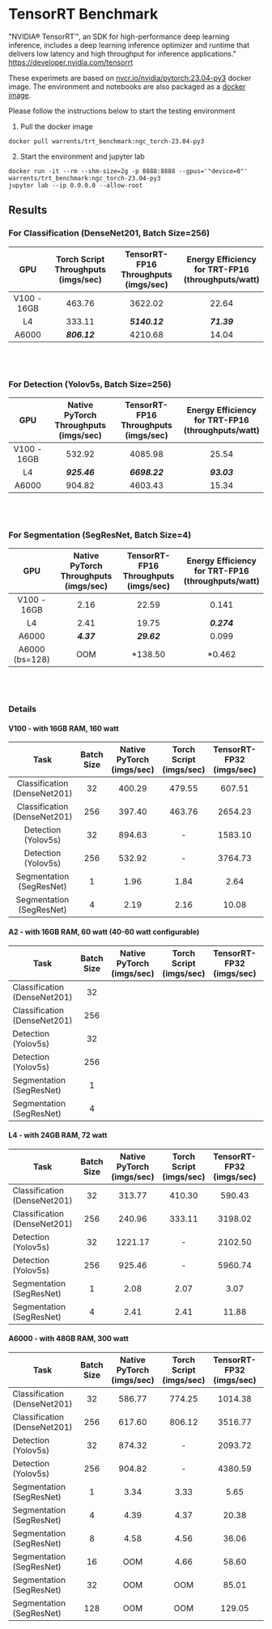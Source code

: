 # TensorRT Benchmark
"NVIDIA® TensorRT™, an SDK for high-performance deep learning inference, includes a deep learning inference optimizer and runtime that delivers low latency and high throughput for inference applications." https://developer.nvidia.com/tensorrt </br>

These experimets are based on <a href="https://catalog.ngc.nvidia.com/orgs/nvidia/containers/pytorch">nvcr.io/nvidia/pytorch:23.04-py3</a> docker image. The environment and notebooks are also packaged as a <a href="https://hub.docker.com/r/warrents/trt_benchmark">docker image</a>. </br>

Please follow the instructions below to start the testing environment
1. Pull the docker image
```
docker pull warrents/trt_benchmark:ngc_torch-23.04-py3
```
2. Start the environment and jupyter lab
```
docker run -it --rm --shm-size=2g -p 8888:8888 --gpus='"device=0"' warrents/trt_benchmark:ngc_torch-23.04-py3
jupyter lab --ip 0.0.0.0 --allow-root
```

## Results

### For Classification (DenseNet201, Batch Size=256)

| GPU  | Torch Script </br> Throughputs (imgs/sec) | TensorRT-FP16 </br> Throughputs (imgs/sec) | Energy Efficiency </br> for TRT-FP16 </br> (throughputs/watt) |
| :-------------: |:-------------:|:-------------:|:-------------:|
| V100 - 16GB     | 463.76        | 3622.02       | 22.64         |
| L4              | 333.11        | ***5140.12*** | ***71.39***   |
| A6000           | ***806.12***  | 4210.68       | 14.04         |

</br></br>
### For Detection (Yolov5s, Batch Size=256)

| GPU  | Native PyTorch </br> Throughputs (imgs/sec) | TensorRT-FP16 </br> Throughputs (imgs/sec) | Energy Efficiency </br> for TRT-FP16 </br> (throughputs/watt) |
| :-------------: |:-------------:|:-------------:|:-------------:|
| V100 - 16GB     | 532.92        | 4085.98       | 25.54         |
| L4              | ***925.46***  | ***6698.22*** | ***93.03***   |
| A6000           | 904.82        | 4603.43       | 15.34         |

</br></br>
### For Segmentation (SegResNet, Batch Size=4)

| GPU  | Native PyTorch </br> Throughputs (imgs/sec) | TensorRT-FP16 </br> Throughputs (imgs/sec) | Energy Efficiency </br> for TRT-FP16 </br> (throughputs/watt) |
| :-------------: |:-------------:|:-------------:|:-------------:|
| V100 - 16GB     | 2.16          | 22.59         | 0.141         |
| L4              | 2.41          | 19.75         | ***0.274***   |
| A6000           | ***4.37***    | ***29.62***   | 0.099         |
| A6000 (bs=128)  | OOM           | *138.50       | *0.462        |

</br></br>

### Details
#### V100 - with 16GB RAM, 160 watt
| Task           | Batch Size | Native PyTorch </br> (imgs/sec) | Torch Script </br> (imgs/sec) |TensorRT-FP32 </br> (imgs/sec) | TensorRT-FP16 </br> (imgs/sec)| Improvement </br> (TRT v.s. PT) | Energy Efficiency </br>for TRT-FP16 </br> (throughputs/watt) |
|:-------------:|:-------------:|:-------------:|:-------------:|:-------------:|:-------------:|:-------------:|:-------------:|
| Classification </br> (DenseNet201) | 32  | 400.29 | 479.55 | 607.51  | 1300.60 | 3.25  | 8.13  |
| Classification </br> (DenseNet201) | 256 | 397.40 | 463.76 | 2654.23 | 3622.02 | 9.11  | 22.64 |
| Detection </br> (Yolov5s)          | 32  | 894.63 | -      | 1583.10 | 1947.37 | 2.18  | 12.17 |
| Detection </br> (Yolov5s)          | 256 | 532.92 | -      | 3764.73 | 4085.98 | 7.67  | 25.54 |
| Segmentation </br> (SegResNet)     | 1   | 1.96   | 1.84   | 2.64    | 6.26    | 3.19  | 0.039 |
| Segmentation </br> (SegResNet)     | 4   | 2.19   | 2.16   | 10.08   | 22.59   | 10.32 | 0.141 |

#### A2 - with 16GB RAM, 60 watt (40-60 watt configurable)
| Task           | Batch Size | Native PyTorch </br> (imgs/sec) | Torch Script </br> (imgs/sec) | TensorRT-FP32 </br> (imgs/sec) | TensorRT-FP16 </br> (imgs/sec)| Improvement </br> (TRT v.s. PT) | Energy Efficiency </br>for TRT-FP16 </br> (throughputs/watt) |
|  ------------- |:-------------:|:-------------:|:-------------:|:-------------:|:-------------:|:-------------:|:-------------:|
| Classification </br> (DenseNet201) | 32  |   |  |    |  |   |  |
| Classification </br> (DenseNet201) | 256 |   |  |   |  |  |  |
| Detection </br> (Yolov5s)          | 32  |  |       |   |  |   |  |
| Detection </br> (Yolov5s)          | 256 |   |       |   |  |   |  |
| Segmentation </br> (SegResNet)     | 1   |     |    |      |     |   |  |
| Segmentation </br> (SegResNet)     | 4   |     |    |     |    |   |  |

#### L4 - with 24GB RAM, 72 watt
| Task           | Batch Size | Native PyTorch </br> (imgs/sec) | Torch Script </br> (imgs/sec) | TensorRT-FP32 </br> (imgs/sec) | TensorRT-FP16 </br> (imgs/sec)| Improvement </br> (TRT v.s. PT) | Energy Efficiency </br>for TRT-FP16 </br> (throughputs/watt) |
|  ------------- |:-------------:|:-------------:|:-------------:|:-------------:|:-------------:|:-------------:|:-------------:|
| Classification </br> (DenseNet201) | 32  | 313.77  | 410.30 | 590.43   | 1351.51 | 4.31  | 18.77 |
| Classification </br> (DenseNet201) | 256 | 240.96  | 333.11 | 3198.02  | 5140.12 | 21.33 | 71.39 |
| Detection </br> (Yolov5s)          | 32  | 1221.17 | -      | 2102.50  | 3076.79 | 2.52  | 42.73 |
| Detection </br> (Yolov5s)          | 256 | 925.46  | -      | 5960.74  | 6698.22 | 7.24  | 93.03 |
| Segmentation </br> (SegResNet)     | 1   | 2.08    | 2.07   | 3.07     | 5.19    | 2.50  | 0.072 |
| Segmentation </br> (SegResNet)     | 4   | 2.41    | 2.41   | 11.88    | 19.75   | 8.20  | 0.274 |

#### A6000 - with 48GB RAM, 300 watt
| Task           | Batch Size | Native PyTorch </br> (imgs/sec) | Torch Script </br> (imgs/sec) | TensorRT-FP32 </br> (imgs/sec) | TensorRT-FP16 </br> (imgs/sec)| Improvement </br> (TRT v.s. PT) | Energy Efficiency </br>for TRT-FP16 </br> (throughputs/watt) |
|  ------------- |:-------------:|:-------------:|:-------------:|:-------------:|:-------------:|:-------------:|:-------------:|
| Classification </br> (DenseNet201) | 32  | 586.77  | 774.25 | 1014.38   | 1687.10 | 2.88  | 5.62  |
| Classification </br> (DenseNet201) | 256 | 617.60  | 806.12 | 3516.77   | 4210.68 | 6.82  | 14.04 |
| Detection </br> (Yolov5s)          | 32  | 874.32  | -      | 2093.72   | 2590.53 | 2.96  | 8.64  |
| Detection </br> (Yolov5s)          | 256 | 904.82  | -      | 4380.59   | 4603.43 | 5.09  | 15.34 |
| Segmentation </br> (SegResNet)     | 1   | 3.34    | 3.33   | 5.65      | 8.64    | 2.59  | 0.029 |
| Segmentation </br> (SegResNet)     | 4   | 4.39    | 4.37   | 20.38     | 29.62   | 6.75  | 0.099 |
| Segmentation </br> (SegResNet)     | 8   | 4.58    | 4.56   | 36.06     | 49.98   | 10.91 | 0.167 |
| Segmentation </br> (SegResNet)     | 16  | OOM     | 4.66   | 58.60     | 75.74   | -     | 0.252 |
| Segmentation </br> (SegResNet)     | 32  | OOM     | OOM    | 85.01     | 102.35  | -     | 0.341 |
| Segmentation </br> (SegResNet)     | 128 | OOM     | OOM    | 129.05    | 138.50  | -     | 0.462 |
